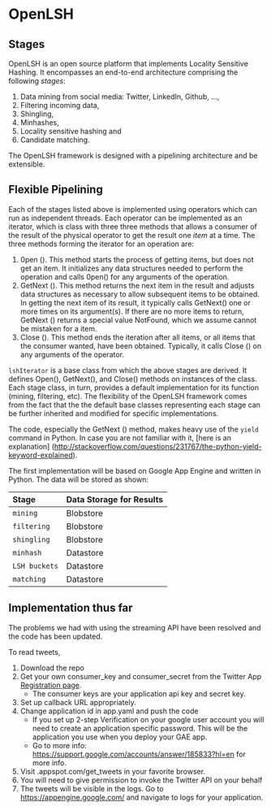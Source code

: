OpenLSH
=======

Stages
------

OpenLSH is an open source platform that implements Locality Sensitive Hashing. It encompasses an end-to-end architecture comprising the following _stages_:
 1. Data mining from social media: Twitter, LinkedIn, Github, &hellip;,
 2. Filtering incoming data,
 3. Shingling,
 4. Minhashes,
 5. Locality sensitive hashing and
 6. Candidate matching.

The OpenLSH framework is designed with a pipelining architecture and be extensible.

Flexible Pipelining
-------------------

Each of the stages listed above is implemented using operators which can run as independent threads. 
Each operator can be implemented as an iterator, which is class with three three methods that allows a consumer of the result of the physical operator to get the result one _item_ at a time. The three methods forming the iterator
for an operation are:

 1. 0pen (). This method starts the process of getting items, but does not get
    an item. It initializes any data structures needed to perform the operation
    and calls 0pen() for any arguments of the operation.
 2. GetNext (). This method returns the next item in the result and adjusts
    data structures as necessary to allow subsequent items to be obtained.
    In getting the next item of its result, it typically calls GetNext() one
    or more times on its argument(s). If there are no more items to return,
    GetNext () returns a special value NotFound, which we assume cannot be
    mistaken for a item.
 3. Close (). This method ends the iteration after all items, or all items that the consumer wanted, have been obtained. Typically, it calls Close () on any arguments of the operator.

`lshIterator` is a base class from which the above stages are derived. It defines Open(), GetNext(), and
Close() methods on instances of the class. Each stage class, in turn, provides a default implementation for its function (mining, filtering, etc). The flexibility of the OpenLSH framework comes from the fact that the the default base classes representing each stage can be further inherited and modified for specific implementations.

The code, especially the GetNext () method, makes heavy use of the `yield` command in Python. In case you are not familiar with it, [here is an explanation] (http://stackoverflow.com/questions/231767/the-python-yield-keyword-explained).

The first implementation will be based on Google App Engine and written in Python. The data will be stored as shown:

| Stage        | Data Storage for Results                                |
|:-------------|:--------------------------------------------------------|
| `mining`     | Blobstore                                               |
| `filtering`  | Blobstore                                               |
| `shingling`  | Blobstore                                               |
| `minhash`    | Datastore                                               |
| `LSH buckets`| Datastore                                               |
| `matching`   | Datastore                                               |


Implementation thus far
-----------------------

The problems we had with using the streaming API have been resolved and the code has been updated.

To read tweets,
 1. Download the repo
 2. Get your own consumer_key and consumer_secret from the Twitter App [Registration page](https://apps.twitter.com/).
    - The consumer keys are your application api key and secret key.
 3. Set up callback URL appropriately.
 4. Change application id in app.yaml and push the code
    - If you set up 2-step Verification on your google user account you will need to create an application specific password. This will be the application you use when you deploy your GAE app.
    - Go to more info: https://support.google.com/accounts/answer/185833?hl=en for more info.
 5. Visit <your application id>.appspot.com/get_tweets in your favorite browser.
 6. You will need to give permission to invoke the Twitter API on your behalf
 7. The tweets will be visible in the logs. Go to https://appengine.google.com/ and navigate to logs for your application.
 
